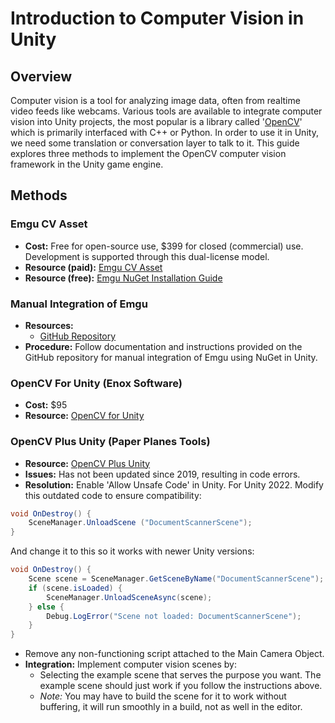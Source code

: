 # Introduction to Computer Vision in Unity

## Overview

Computer vision is a tool for analyzing image data, often from realtime video feeds like webcams. Various tools are available to integrate computer vision into Unity projects, the most popular is a library called '[OpenCV](https://opencv.org)' which is primarily interfaced with C++ or Python. In order to use it in Unity, we need some translation or conversation layer to talk to it. This guide explores three methods to implement the OpenCV computer vision framework in the Unity game engine.

## Methods

### Emgu CV Asset

- **Cost:** Free for open-source use, $399 for closed (commercial) use. Development is supported through this dual-license model. 
- **Resource (paid):** [Emgu CV Asset](https://assetstore.unity.com/packages/tools/behavior-ai/emgu-cv-v4-x-144853)
- **Resource (free):** [Emgu NuGet Installation Guide](https://www.emgu.com/wiki/index.php/Emgu_TF_Download_And_Installation#Nuget)
### Manual Integration of Emgu

- **Resources:**
  - [GitHub Repository](https://github.com/dao-duc-tung/face-detection-unity-emgucv-onnx )
- **Procedure:** Follow documentation and instructions provided on the GitHub repository for manual integration of Emgu using NuGet in Unity.

### OpenCV For Unity (Enox Software)
- **Cost:** $95 
- **Resource:** [OpenCV for Unity](https://assetstore.unity.com/packages/tools/integration/opencv-for-unity-21088)


### OpenCV Plus Unity (Paper Planes Tools)

- **Resource:** [OpenCV Plus Unity](https://assetstore.unity.com/packages/tools/integration/opencv-plus-unity-85928)
- **Issues:** Has not been updated since 2019, resulting in code errors.
- **Resolution:** Enable 'Allow Unsafe Code' in Unity. For Unity 2022. Modify this outdated code to ensure compatibility:

```csharp
void OnDestroy() { 			 
    SceneManager.UnloadScene ("DocumentScannerScene");
}

```
And change it to this so it works with newer Unity versions:
```csharp
void OnDestroy() {
    Scene scene = SceneManager.GetSceneByName("DocumentScannerScene");
    if (scene.isLoaded) {
        SceneManager.UnloadSceneAsync(scene);
    } else {
        Debug.LogError("Scene not loaded: DocumentScannerScene");
    }
}
```
  - Remove any non-functioning script attached to the Main Camera Object.
- **Integration:** Implement computer vision scenes by:
  - Selecting the example scene that serves the purpose you want. The example scene should just work if you follow the instructions above.
  - *Note:* You may have to build the scene for it to work without buffering, it will run smoothly in a build, not as well in the editor.
